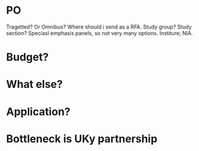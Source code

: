 # PO

Tragetted? Or Omnibus? Where should i send as a RFA.
Study group? Study section? Speciasl emphasis panels, so not very many options. Institure; NIA.



# Budget?

# What else?



# Application?



# Bottleneck is UKy partnership


